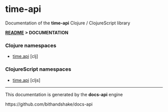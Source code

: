 
# <strong>time-api</strong>

<p>Documentation of the <strong>time-api</strong> Clojure / ClojureScript library</p>

<strong>[README](../README.md) > DOCUMENTATION</strong>

### Clojure namespaces

* [time.api](clj/time/API.md) [clj]

### ClojureScript namespaces

* [time.api](cljs/time/API.md) [cljs]

---

<p>This documentation is generated by the <strong>docs-api</strong> engine</p>
https://github.com/bithandshake/docs-api
